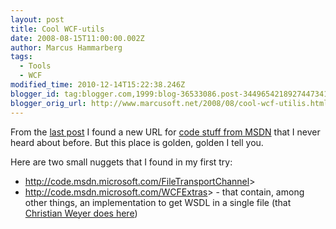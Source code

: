 ```yaml
---
layout: post
title: Cool WCF-utils
date: 2008-08-15T11:00:00.002Z
author: Marcus Hammarberg
tags:
  - Tools
  - WCF
modified_time: 2010-12-14T15:22:38.246Z
blogger_id: tag:blogger.com,1999:blog-36533086.post-3449654218927447341
blogger_orig_url: http://www.marcusoft.net/2008/08/cool-wcf-utilis.html
---
```



From the [last
post](http://www.marcusoft.net/2008/08/i-like-powercommands-for-visual-studio.html)
I found a new URL for [code stuff from MSDN](http://code.msdn.microsoft.com/)
that I never heard about before. But this place is golden, golden I tell
you.

Here are two small nuggets that I found in my first try:

- <http://code.msdn.microsoft.com/FileTransportChannel>>
- <http://code.msdn.microsoft.com/WCFExtras>> - that contain, among
    other things, an implementation to get WSDL in a single file (that
    [Christian Weyer does
    here](http://www.marcusoft.net/2008/08/wcf-wsdl-and-differences-from-web.html))
